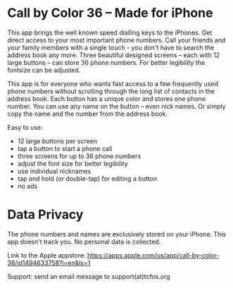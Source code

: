 # Call by Color 36 – Made for iPhone

This app brings the well known speed dialling keys to the iPhones. Get direct access to your most important phone numbers. 
Call your friends and your family members with a single touch - you don't have to search the address book any more.
Three beautiful designed screens – each with 12 large buttons – can store 36 phone numbers. 
For better legibility the fontsize can be adjusted. 

This app is for everyone who wants fast access to a few frequently used phone numbers without scrolling through the long list of contacts in the address book.
Each button has a unique color and stores one phone number. You can use any name on the button – even nick names. 
Or simply copy the name and the number from the address book.

Easy to use:
* 12 large buttons per screen
* tap a button to start a phone call
* three screens for up to 36 phone numbers
* adjust the font size for better legibility
* use individual nicknames
* tap and hold (or double-tap) for editing a button
* no ads

# Data Privacy
The phone numbers and names are exclusively stored on your iPhone. This app doesn't track you.
No personal data is collected.

Link to the Apple appstore: https://apps.apple.com/us/app/call-by-color-36/id1494633758?l=en&ls=1

Support: send an email message to support(at)tcfos.org
